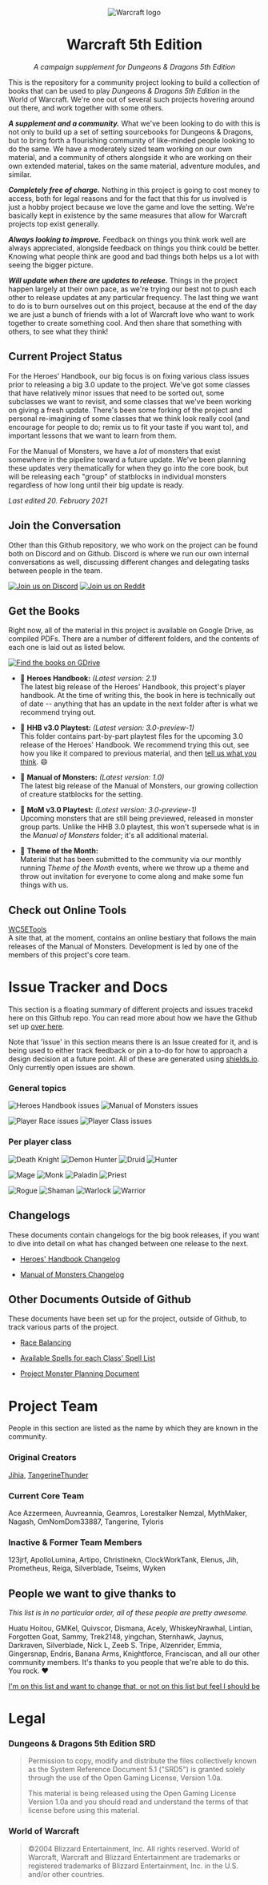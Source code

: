 <p align="center">

<img src='./assets/warcraft-logo.png' alt='Warcraft logo' style='max-width:600px; margin:auto;' />

</p>

<h1 align="center">Warcraft 5th Edition</h1>

<p align="center"><i>A campaign supplement for Dungeons & Dragons 5th Edition</i></p>

</p>

This is the repository for a community project looking to build a collection of books that can be used to play *Dungeons & Dragons 5th Edition* in the World of Warcraft. We're one out of several such projects hovering around out there, and work together with some others.

***A supplement and a community.*** What we've been looking to do with this is not only to build up a set of setting sourcebooks for Dungeons & Dragons, but to bring forth a flourishing community of like-minded people looking to do the same. We have a moderately sized team working on our own material, and a community of others alongside it who are working on their own extended material, takes on the same material, adventure modules, and similar.

***Completely free of charge.*** Nothing in this project is going to cost money to access, both for legal reasons and for the fact that this for us involved is just a hobby project because we love the game and love the setting. We're basically kept in existence by the same measures that allow for Warcraft projects top exist generally.

***Always looking to improve.*** Feedback on things you think work well are always appreciated, alongside feedback on things you think could be better. Knowing what people think are good and bad things both helps us a lot with seeing the bigger picture. 

***Will update when there are updates to release.*** Things in the project happen largely at their own pace, as we're trying our best not to push each other to release updates at any particular frequency. The last thing we want to do is to burn ourselves out on this project, because at the end of the day we are just a bunch of friends with a lot of Warcraft love who want to work together to create something cool. And then share that something with others, to see what they think!

## Current Project Status 

For the Heroes' Handbook, our big focus is on fixing various class issues prior to releasing a big 3.0 update to the project. We've got some classes that have relatively minor issues that need to be sorted out, some subclasses we want to revisit, and some classes that we've been working on giving a fresh update. There's been some forking of the project and personal re-imagining of some classes that we think look really cool (and encourage for people to do; remix us to fit your taste if you want to), and important lessons that we want to learn from them. 

For the Manual of Monsters, we have a *lot* of monsters that exist somewhere in the pipeline toward a future update. We've been planning these updates very thematically for when they go into the core book, but will be releasing each "group" of statblocks in individual monsters regardless of how long until their big update is ready.

*Last edited 20. February 2021*

## Join the Conversation

Other than this Github repository, we who work on the project can be found both on Discord and on Github. Discord is where we run our own internal conversations as well, discussing different changes and delegating tasks between people in the team.

[<img src="./assets/discord-button.png" alt="Join us on Discord" />](https://discord.com/invite/dKMJmmD)
[<img src="./assets/reddit-button.png" alt="Join us on Reddit" />](https://www.reddit.com/r/wc5e/)

## Get the Books

Right now, all of the material in this project is available on Google Drive, as compiled PDFs. There are a number of different folders, and the contents of each one is laid out as listed below.

[<img src="./assets/books-button.png" alt="Find the books on GDrive" />](https://drive.google.com/drive/folders/1kVoAMR8TiO3CXFYcigFN2B6zk62xcnv9)

- 📕 **Heroes Handbook:** *(Latest version: 2.1)*
<br /> The latest big release of the Heroes' Handbook, this project's player handbook. At the time of writing this, the book in here is technically out of date -- anything that has an update in the next folder after is what we recommend trying out.

- 📕 **HHB v3.0 Playtest:** *(Latest version: 3.0-preview-1)*
<br /> This folder contains part-by-part playtest files for the upcoming 3.0 release of the Heroes' Handbook. We recommend trying this out, see how you like it compared to previous material, and then [tell us what you think](https://docs.google.com/forms/d/e/1FAIpQLSe0QxHjdCpTJklwZdLg5kCZTD0LSoj9NJkeBm_ZyycPPkXzpw/viewform?usp=sf_link). 😄

- 📙 **Manual of Monsters:** *(Latest version: 1.0)*
<br /> The latest big release of the Manual of Monsters, our growing collection of creature statblocks for the setting. 

- 📙 **MoM v3.0 Playtest:** *(Latest version: 3.0-preview-1)*
<br /> Upcoming monsters that are still being previewed, released in monster group parts. Unlike the HHB 3.0 playtest, this won't supersede what is in the *Manual of Monsters* folder; it's all additional material.

- 📗 **Theme of the Month:** 
<br /> Material that has been submitted to the community via our monthly running *Theme of the Month* events, where we throw up a theme and throw out invitation for everyone to come along and make some fun things with us. 

## Check out Online Tools

[WC5ETools](https://orjanbp.github.io/wc5etools/) 
<br /> A site that, at the moment, contains an online bestiary that follows the main releases of the Manual of Monsters. Development is led by one of the members of this project's core team.

# Issue Tracker and Docs

This section is a floating summary of different projects and issues tracekd here on this Github repo. You can read more about how we have the Github set up [over here](https://github.com/Jihia/Warcraft-5e-Conversion/wiki/Github-Project-Setup).

Note that 'issue' in this section means there is an Issue created for it, and is being used to either track feedback or pin a to-do for how to approach a design decision at a future point. All of these are generated using [shields.io](https://shields.io/). Only currently open issues are shown.

### General topics

![Heroes Handbook issues](https://img.shields.io/github/issues-search/WC5E/Warcraft-5e-Conversion?color=orange&label=%F0%9F%93%99%20%20Heroes%20Handbook&query=is%3Aopen%20is%3Aissue%20label%3A%22%F0%9F%93%99%20Book%3A%20HHB%22&style=flat-square)
![Manual of Monsters issues](https://img.shields.io/github/issues-search/WC5E/Warcraft-5e-Conversion?color=orange&label=%F0%9F%93%98%20Manual%20of%20Monsters&query=is%3Aopen%20is%3Aissue%20label%3A%22%F0%9F%93%98%20Book%3A%20MM%22&style=flat-square)

![Player Race issues](https://img.shields.io/github/issues-search/WC5E/Warcraft-5e-Conversion?color=orange&label=Player%20Races&query=is%3Aopen%20is%3Aissue%20label%3A%22%F0%9F%93%84%20race%22&style=flat-square)
![Player Class issues](https://img.shields.io/github/issues-search/WC5E/Warcraft-5e-Conversion?color=orange&label=Player%20Classes&query=is%3Aopen%20is%3Aissue%20label%3A%22%F0%9F%93%84%20class%22&style=flat-square)

### Per player class

![Death Knight](https://img.shields.io/github/issues-search/WC5E/Warcraft-5e-Conversion?label=Death%20Knight&query=is%3Aopen%20is%3Aissue%20in%3Atitle%20%22Death%20Knight%22&style=flat-square)
![Demon Hunter](https://img.shields.io/github/issues-search/WC5E/Warcraft-5e-Conversion?label=Demon%20Hunter&query=is%3Aopen%20is%3Aissue%20in%3Atitle%20%22Demon%20Hunter%22&style=flat-square)
![Druid](https://img.shields.io/github/issues-search/WC5E/Warcraft-5e-Conversion?label=Druid&query=is%3Aopen%20is%3Aissue%20in%3Atitle%20%22Druid%22&style=flat-square)
![Hunter](https://img.shields.io/github/issues-search/WC5E/Warcraft-5e-Conversion?label=Hunter&query=is%3Aopen%20is%3Aissue%20in%3Atitle%20%22Hunter%22%20NOT%20in%3Atitle%20%22Demon%20Hunter%22&style=flat-square)

![Mage](https://img.shields.io/github/issues-search/WC5E/Warcraft-5e-Conversion?label=Mage&query=is%3Aopen%20is%3Aissue%20in%3Atitle%20%22Mage%22&style=flat-square)
![Monk](https://img.shields.io/github/issues-search/WC5E/Warcraft-5e-Conversion?label=Monk&query=is%3Aopen%20is%3Aissue%20in%3Atitle%20%22Monk%22&style=flat-square)
![Paladin](https://img.shields.io/github/issues-search/WC5E/Warcraft-5e-Conversion?label=Paladin&query=is%3Aopen%20is%3Aissue%20in%3Atitle%20%22Paladin%22&style=flat-square)
![Priest](https://img.shields.io/github/issues-search/WC5E/Warcraft-5e-Conversion?label=Priest&query=is%3Aopen%20is%3Aissue%20in%3Atitle%20%22Priest%22&style=flat-square)

![Rogue](https://img.shields.io/github/issues-search/WC5E/Warcraft-5e-Conversion?label=Rogue&query=is%3Aopen%20is%3Aissue%20in%3Atitle%20%22Rogue%22&style=flat-square)
![Shaman](https://img.shields.io/github/issues-search/WC5E/Warcraft-5e-Conversion?label=Shaman&query=is%3Aopen%20is%3Aissue%20in%3Atitle%20%22Shaman%22&style=flat-square)
![Warlock](https://img.shields.io/github/issues-search/WC5E/Warcraft-5e-Conversion?label=Warlock&query=is%3Aopen%20is%3Aissue%20in%3Atitle%20%22Warlock%22&style=flat-square)
![Warrior](https://img.shields.io/github/issues-search/WC5E/Warcraft-5e-Conversion?label=Warrior&query=is%3Aopen%20is%3Aissue%20in%3Atitle%20%22Warrior%22&style=flat-square)

## Changelogs

These documents contain changelogs for the big book releases, if you want to dive into detail on what has changed between one release to the next. 

* [Heroes' Handbook Changelog](https://drive.google.com/open?id=1AtTF7o6sAZZLxA75oa-96ENNNBMAJ-z7m9Y93uk4b8A)

* [Manual of Monsters Changelog](https://docs.google.com/spreadsheets/d/1487fO7RPdUbloD7NY6mdCC-yFwsU4yFHOUQ4CBqX9mE)

## Other Documents Outside of Github

These documents have been set up for the project, outside of Github, to track various parts of the project. 

* [Race Balancing](https://drive.google.com/open?id=1S-XKXMaiLtRLpeIg9t50PvvAfEajpq72MxjTqa9ZbaI)

* [Available Spells for each Class' Spell List](https://drive.google.com/open?id=1bzXzGxXFdC3zUdm8_4aURXfftixsJTStRn49fAeSDgs)

* [Project Monster Planning Document](https://docs.google.com/spreadsheets/d/1gjxgzF93LLB3q_o7QYe9xynpxkaUrkorklA7YGHSJvA/edit?usp=sharing)

# Project Team

People in this section are listed as the name by which they are known in the community. 

### Original Creators

[Jihia](https://github.com/Jihia), [TangerineThunder](https://github.com/orjanbp)


### Current Core Team

Ace Azzermeen, Auvreannia, Geamros, Lorestalker Nemzal, MythMaker, Nagash, OmNomDom33887, Tangerine, Tyloris


### Inactive & Former Team Members

123jrf, ApolloLumina, Artipo, Christinekn, ClockWorkTank, Elenus, Jih, Prometheus, Reiga, Silverblade, Tseims, Wyken


## People we want to give thanks to

*This list is in no particular order, all of these people are pretty awesome.*

Huatu Hoitou, GMKel, Quivscor, Dismana, Acely, WhiskeyNrawhal, Lintian, Forgotten Goat, Sammy, Trek2148, yingchan, Sternhawk, Jaynus, Darkraven, Silverblade, Nick L, Zeeb S. Tripe, Alzenrider, Emmia, Gingersnap, Endris, Banana Arms, Knightforce, Franciscan, and all our other community members. It's thanks to you people that we're able to do this. You rock. ♥

[I'm on this list and want to change that, or not on this list but feel I should be](https://github.com/WC5E/Warcraft-5e-Conversion/wiki/Credits-Page-Details)

# Legal

### Dungeons & Dragons 5th Edition SRD
> Permission to copy, modify and distribute the files collectively known as the System Reference Document 5.1 ("SRD5") is granted solely through the use of the Open Gaming License, Version 1.0a.
> 
> This material is being released using the Open Gaming License Version 1.0a and you should read and understand the terms of that license before using this material.

### World of Warcraft
> ©2004 Blizzard Entertainment, Inc. All rights reserved. World of Warcraft, Warcraft and Blizzard Entertainment are trademarks or registered trademarks of Blizzard Entertainment, Inc. in the U.S. and/or other countries.
